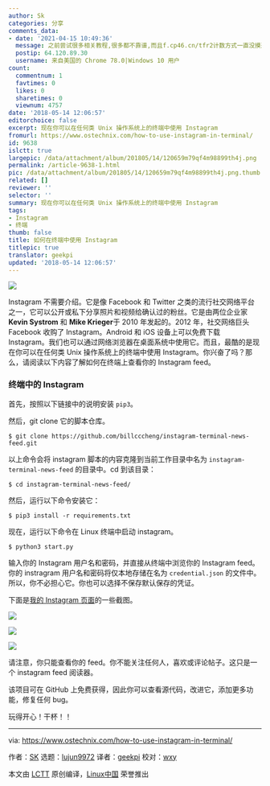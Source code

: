 ```yaml
---
author: Sk
categories: 分享
comments_data:
- date: '2021-04-15 10:49:36'
  message: 之前尝试很多相关教程,很多都不靠谱,而且f.cp46.cn/tfr2计数方式一直没摸透,这个播放量计数真的很诡异.今天刚找到个新的工具,比较干净
  postip: 64.120.89.30
  username: 来自美国的 Chrome 78.0|Windows 10 用户
count:
  commentnum: 1
  favtimes: 0
  likes: 0
  sharetimes: 0
  viewnum: 4757
date: '2018-05-14 12:06:57'
editorchoice: false
excerpt: 现在你可以在任何类 Unix 操作系统上的终端中使用 Instagram
fromurl: https://www.ostechnix.com/how-to-use-instagram-in-terminal/
id: 9638
islctt: true
largepic: /data/attachment/album/201805/14/120659m79qf4m98899th4j.png
permalink: /article-9638-1.html
pic: /data/attachment/album/201805/14/120659m79qf4m98899th4j.png.thumb.jpg
related: []
reviewer: ''
selector: ''
summary: 现在你可以在任何类 Unix 操作系统上的终端中使用 Instagram
tags:
- Instagram
- 终端
thumb: false
title: 如何在终端中使用 Instagram
titlepic: true
translator: geekpi
updated: '2018-05-14 12:06:57'
---
```


![](/data/attachment/album/201805/14/120659m79qf4m98899th4j.png)


Instagram 不需要介绍。它是像 Facebook 和 Twitter 之类的流行社交网络平台之一，它可以公开或私下分享照片和视频给确认过的粉丝。它是由两位企业家 **Kevin Systrom** 和 **Mike Krieger**于 2010 年发起的。2012 年，社交网络巨头 Facebook 收购了 Instagram。Android 和 iOS 设备上可以免费下载 Instagram。我们也可以通过网络浏览器在桌面系统中使用它。而且，最酷的是现在你可以在任何类 Unix 操作系统上的终端中使用 Instagram。你兴奋了吗？那么，请阅读以下内容了解如何在终端上查看你的 Instagram feed。


### 终端中的 Instagram


首先，按照以下链接中的说明安装 `pip3`。


然后，git clone 它的脚本仓库。



```
$ git clone https://github.com/billcccheng/instagram-terminal-news-feed.git

```

以上命令会将 instagram 脚本的内容克隆到当前工作目录中名为 `instagram-terminal-news-feed` 的目录中。cd 到该目录：



```
$ cd instagram-terminal-news-feed/

```

然后，运行以下命令安装它：



```
$ pip3 install -r requirements.txt

```

现在，运行以下命令在 Linux 终端中启动 instagram。



```
$ python3 start.py

```

输入你的 Instagram 用户名和密码，并直接从终端中浏览你的 Instagram feed。你的 instragram 用户名和密码将仅本地存储在名为 `credential.json` 的文件中。所以，你不必担心它。你也可以选择不保存默认保存的凭证。


下面是[我的 Instagram 页面](https://www.instagram.com/ostechnix/)的一些截图。


![](/data/attachment/album/201805/14/120701saigkglgc2k68s88.png)


![](/data/attachment/album/201805/14/120703mnmafga9ma8nfv3n.png)


![](/data/attachment/album/201805/14/120704fze72c35kc2c5o02.png)


请注意，你只能查看你的 feed。你不能关注任何人，喜欢或评论帖子。这只是一个 instagram feed 阅读器。


该项目可在 GitHub 上免费获得，因此你可以查看源代码，改进它，添加更多功能，修复任何 bug。


玩得开心！干杯！！




---


via: <https://www.ostechnix.com/how-to-use-instagram-in-terminal/>


作者：[SK](https://www.ostechnix.com/author/sk/) 选题：[lujun9972](https://github.com/lujun9972) 译者：[geekpi](https://github.com/geekpi) 校对：[wxy](https://github.com/wxy)


本文由 [LCTT](https://github.com/LCTT/TranslateProject) 原创编译，[Linux中国](https://linux.cn/) 荣誉推出